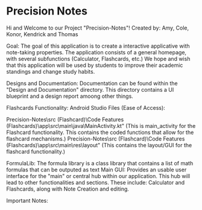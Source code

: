 # Precision Notes

Hi and Welcome to our Project "Precision-Notes"!
Created by: Amy, Cole, Konor, Kendrick and Thomas


Goal: 
The goal of this application is to create a interactive applicative with note-taking properties. The application consists of a general homepage, with several subfunctions (Calculator, Flashcards, etc.)
We hope and wish that this application will be used by students to improve their academic standings and change study habits.


Designs and Documentation:
Documentation can be found within the "Design and Documentation" directory. This directory contains a UI blueprint and a design report amoong other things.


Flashcards Functionality:
  Android Studio Files (Ease of Access):

  Precision-Notes\src (Flashcard)\Code Features (Flashcards)\app\src\main\java\MainActivity.kt" (This is main_activity for the Flashcard functionality. This contains the coded functions that allow for the flashcard mechanisms.)
  Precision-Notes\src (Flashcard)\Code Features (Flashcards)\app\src\main\res\layout"  (This contains the layout/GUI for the flashcard functionality.)


FormulaLib:
The formula library is a class library that contains a list of math formulas that can be outputed as text
Main GUI:
  Provides an usable user interface for the "main" or central hub within our application. This hub will lead to other functionalities and sections. These include: Calculator and Flashcards, along with Note Creation and editing.

Important Notes:

